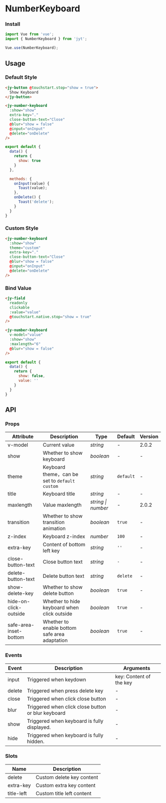 # NumberKeyboard

### Install

``` javascript
import Vue from 'vue';
import { NumberKeyboard } from 'jyt';

Vue.use(NumberKeyboard);
```

## Usage

### Default Style

```html
<jy-button @touchstart.stop="show = true">
  Show Keyboard
</jy-button>

<jy-number-keyboard
  :show="show"
  extra-key="."
  close-button-text="Close"
  @blur="show = false"
  @input="onInput"
  @delete="onDelete"
/>
```

```javascript
export default {
  data() {
    return {
      show: true
    }
  },

  methods: {
    onInput(value) {
      Toast(value);
    },
    onDelete() {
      Toast('delete');
    }
  }
}
```

### Custom Style

```html
<jy-number-keyboard
  :show="show"
  theme="custom"
  extra-key="."
  close-button-text="Close"
  @blur="show = false"
  @input="onInput"
  @delete="onDelete"
/>
```

### Bind Value

```html
<jy-field
  readonly
  clickable
  :value="value"
  @touchstart.native.stop="show = true"
/>

<jy-number-keyboard
  v-model="value"
  :show="show"
  :maxlength="6"
  @blur="show = false"
/>
```

```javascript
export default {
  data() {
    return {
      show: false,
      value: ''
    }
  }
}
```

## API

### Props

| Attribute | Description | Type | Default | Version |
|------|------|------|------|------|
| v-model | Current value | *string* | - | 2.0.2 |
| show | Whether to show keyboard | *boolean* | - | - |
| theme | Keyboard theme，can be set to `default` `custom` | *string* | `default` | - |
| title | Keyboard title | *string* | - | - |
| maxlength | Value maxlength | *string \| number* | - | 2.0.2 |
| transition | Whether to show transition animation | *boolean* | `true` | - |
| z-index | Keyboard z-index | *number* | `100` | - |
| extra-key | Content of bottom left key | *string* | `''` | - |
| close-button-text | Close button text | *string* | `-` | - |
| delete-button-text | Delete button text | *string* | `delete` | - |
| show-delete-key | Whether to show delete button | *boolean* | `true` | - |
| hide-on-click-outside | Whether to hide keyboard when click outside | *boolean* | `true` | - |
| safe-area-inset-bottom | Whether to enable bottom safe area adaptation | *boolean* | `true` | - |

### Events

| Event | Description | Arguments |
|------|------|------|
| input | Triggered when keydown | key: Content of the key |
| delete | Triggered when press delete key | - |
| close | Triggered when click close button | - |
| blur | Triggered when click close button or blur keyboard | - |
| show | Triggered when keyboard is fully displayed. | - |
| hide | Triggered when keyboard is fully hidden. | - |

### Slots

| Name | Description |
|------|------|
| delete | Custom delete key content |
| extra-key | Custom extra key content |
| title-left | Custom title left content |
